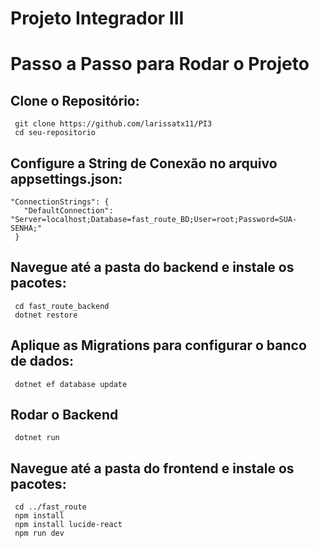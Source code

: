 # Projeto Integrador III

# Passo a Passo para Rodar o Projeto
## Clone o Repositório:
     git clone https://github.com/larissatx11/PI3
     cd seu-repositorio
## Configure a String de Conexão no arquivo appsettings.json:
    "ConnectionStrings": {
       "DefaultConnection": "Server=localhost;Database=fast_route_BD;User=root;Password=SUA-SENHA;"
     }
## Navegue até a pasta do backend e instale os pacotes:
     cd fast_route_backend
     dotnet restore
## Aplique as Migrations para configurar o banco de dados:
     dotnet ef database update
## Rodar o Backend
     dotnet run
## Navegue até a pasta do frontend e instale os pacotes:
     cd ../fast_route
     npm install
     npm install lucide-react
     npm run dev
